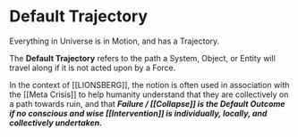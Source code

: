 # Default Trajectory

Everything in Universe is in Motion, and has a Trajectory. 

The **Default Trajectory** refers to the path a System, Object, or Entity will travel along if it is not acted upon by a Force. 

In the context of [[LIONSBERG]], the notion is often used in association with the [[Meta Crisis]] to help humanity understand that they are collectively on a path towards ruin, and that ***Failure / [[Collapse]] is the Default Outcome if no conscious and wise [[Intervention]] is individually, locally, and collectively undertaken.*** 